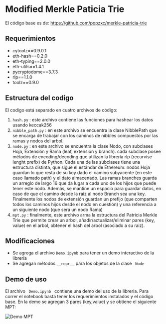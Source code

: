 # Modified Merkle Paticia Trie

El código base es de: https://github.com/popzxc/merkle-patricia-trie 

## Requerimientos
* cytoolz==0.9.0.1
* eth-hash==0.2.0
* eth-typing==2.0.0
* eth-utils==1.4.1
* pycryptodome==3.7.3
* rlp==1.1.0
* toolz==0.9.0

## Estructura del codigo
El codigo está separado en cuatro archivos de código: 
1. <code>hash.py</code> : este archivo contiene las funciones para hashear los datos usando keccak256
2. <code>nibble_path.py</code> : en este archivo se encuentra la clase NibblePath que se encarga de trabajar con los caminos de nibbles compuestos por las ramas y nodos del arbol. 
3. <code>node.py</code> : en este archivo se encuentra la clase Nodo, con subclases Hoja, Extensión y Rama (leaf, extension y branch). cada subclase posee métodos de encoding/decoding que utilizan la librería rlp (recurvise lenght prefix) de Python. Cada una de las subclases tiene una estructura distinta, que sigue el estándar de Ethereum: nodos Hoja guardan lo que resta de su key dado el camino subyacente (en este caso llamado path) y el dato almacenado. Las ramas branches guarda un arreglo de largo 16 que da lugar a cada uno de los hijos que puede tener este nodo. Además, se mantine un espacio para guardar datos, en caso de que el camino desde la raiz al nodo Branch sea una key.  Finalmente los nodos de extensión guardan un prefijo (que comparten todos los caminos hijos desde el nodo en cuestión) y una referencia a un siguiente nodo (que será un nodo Rama)
3. <code>mpt.py</code> : finalmente, este archivo arma la estructura del Patricia Merkle Trie que permite crear un arbol, añadir/actualizar/eliminar pares (key, value) en el arbol, obtener el hash del arbol (asociado a su raiz). 
## Modificaciones
* Se agrega el archivo <code>Demo.ipynb</code> para tener un demo interactivo de la librería
* Se agregan métodos <code>\_\_repr\_\_</code> para los objetos de la clase <code> Node </code>

## Demo de uso
El archivo <code> Demo.ipynb </code> contiene una demo del uso de la libreria. Para correr el notebook basta tener los requerimientos instalados y el código base. En la demo se agregan 3 pares (key,value) y se obtiene el siguiente MPT:

![Demo MPT](https://user-images.githubusercontent.com/26121579/87588379-8fa9c380-c6b1-11ea-8fff-a68fc78b6683.png)


